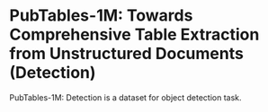 # PubTables-1M: Towards Comprehensive Table Extraction from Unstructured Documents (Detection)

PubTables-1M: Detection is a dataset for object detection task.